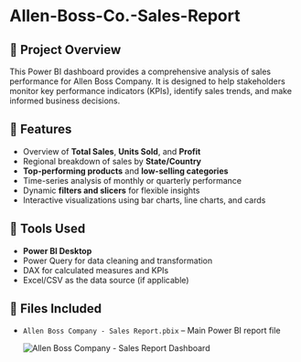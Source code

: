 # Allen-Boss-Co.-Sales-Report

## 🚀 Project Overview

This Power BI dashboard provides a comprehensive analysis of sales performance for Allen Boss Company. It is designed to help stakeholders monitor key performance indicators (KPIs), identify sales trends, and make informed business decisions.

## 📌 Features

- Overview of **Total Sales**, **Units Sold**, and **Profit**
- Regional breakdown of sales by **State/Country**
- **Top-performing products** and **low-selling categories**
- Time-series analysis of monthly or quarterly performance
- Dynamic **filters and slicers** for flexible insights
- Interactive visualizations using bar charts, line charts, and cards

## 🧰 Tools Used

- **Power BI Desktop**
- Power Query for data cleaning and transformation
- DAX for calculated measures and KPIs
- Excel/CSV as the data source (if applicable)

## 📂 Files Included

- `Allen Boss Company - Sales Report.pbix` – Main Power BI report file

  ![Allen Boss Company - Sales Report Dashboard](https://github.com/user-attachments/assets/2bdb53c1-0796-4d59-b12f-fac0063f38f4)
